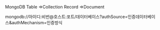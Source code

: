 
MongoDB
Table =>Collection
Record =>Document

mongodb://아이디:비번@호스트:포트/데이터베이스?authSource=인증데이터베이스&authMechanism=인증방식